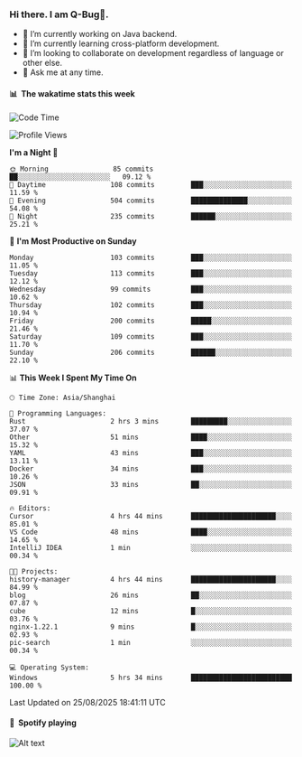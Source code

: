 ### Hi there. I am Q-Bug🐞.

- 🔭 I’m currently working on Java backend.
- 🌱 I’m currently learning cross-platform development.
- 👯 I’m looking to collaborate on development regardless of language or other else.
- 💬 Ask me at any time.

#### 📊 &nbsp;**The wakatime stats this week**  
<!--START_SECTION:waka-->
![Code Time](http://img.shields.io/badge/Code%20Time-351%20hrs%2046%20mins-blue)

![Profile Views](http://img.shields.io/badge/Profile%20Views-0-blue)

**I'm a Night 🦉** 

```text
🌞 Morning                85 commits          ██░░░░░░░░░░░░░░░░░░░░░░░   09.12 % 
🌆 Daytime                108 commits         ███░░░░░░░░░░░░░░░░░░░░░░   11.59 % 
🌃 Evening                504 commits         ██████████████░░░░░░░░░░░   54.08 % 
🌙 Night                  235 commits         ██████░░░░░░░░░░░░░░░░░░░   25.21 % 
```
📅 **I'm Most Productive on Sunday** 

```text
Monday                   103 commits         ███░░░░░░░░░░░░░░░░░░░░░░   11.05 % 
Tuesday                  113 commits         ███░░░░░░░░░░░░░░░░░░░░░░   12.12 % 
Wednesday                99 commits          ███░░░░░░░░░░░░░░░░░░░░░░   10.62 % 
Thursday                 102 commits         ███░░░░░░░░░░░░░░░░░░░░░░   10.94 % 
Friday                   200 commits         █████░░░░░░░░░░░░░░░░░░░░   21.46 % 
Saturday                 109 commits         ███░░░░░░░░░░░░░░░░░░░░░░   11.70 % 
Sunday                   206 commits         ██████░░░░░░░░░░░░░░░░░░░   22.10 % 
```


📊 **This Week I Spent My Time On** 

```text
🕑︎ Time Zone: Asia/Shanghai

💬 Programming Languages: 
Rust                     2 hrs 3 mins        █████████░░░░░░░░░░░░░░░░   37.07 % 
Other                    51 mins             ████░░░░░░░░░░░░░░░░░░░░░   15.32 % 
YAML                     43 mins             ███░░░░░░░░░░░░░░░░░░░░░░   13.11 % 
Docker                   34 mins             ███░░░░░░░░░░░░░░░░░░░░░░   10.26 % 
JSON                     33 mins             ██░░░░░░░░░░░░░░░░░░░░░░░   09.91 % 

🔥 Editors: 
Cursor                   4 hrs 44 mins       █████████████████████░░░░   85.01 % 
VS Code                  48 mins             ████░░░░░░░░░░░░░░░░░░░░░   14.65 % 
IntelliJ IDEA            1 min               ░░░░░░░░░░░░░░░░░░░░░░░░░   00.34 % 

🐱‍💻 Projects: 
history-manager          4 hrs 44 mins       █████████████████████░░░░   84.99 % 
blog                     26 mins             ██░░░░░░░░░░░░░░░░░░░░░░░   07.87 % 
cube                     12 mins             █░░░░░░░░░░░░░░░░░░░░░░░░   03.76 % 
nginx-1.22.1             9 mins              █░░░░░░░░░░░░░░░░░░░░░░░░   02.93 % 
pic-search               1 min               ░░░░░░░░░░░░░░░░░░░░░░░░░   00.34 % 

💻 Operating System: 
Windows                  5 hrs 34 mins       █████████████████████████   100.00 % 
```


 Last Updated on 25/08/2025 18:41:11 UTC
<!--END_SECTION:waka-->

#### 🎵 &nbsp;**Spotify playing**  
![Alt text](https://spotify-recently-played-readme.vercel.app/api?user=e5y1o4x7kdt9kf2blu4wvmb4s&unique={true|1|on|yes})
